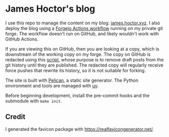 # James Hoctor's blog

I use this repo to manage the content on my blog: [james.hoctor.xyz](https://james.hoctor.xyz/).
I also deploy the blog using a [Forgejo Actions workflow](.forgejo/workflows/ci.yml) running on my private git forge.
The workflow doesn't run on GitHub, and likely wouldn't work with GitHub Actions.

If you are viewing this on GitHub, then you are looking at a copy, which is downstream of the working copy on my forge.
The copy on GitHub is redacted using this [script](automation/mirror-redacted.sh), whose purpose is to remove draft posts from the git history until they are published.
The redacted copy will regularly receive force pushes that rewrite its history, so it is not suitable for forking.

The site is built with [Pelican](https://getpelican.com/), a static site generator.
The Python environment and tools are managed with [uv](https://docs.astral.sh/uv).

Before beginning development, install the pre-commit hooks and the submodule with `make init`.

## Credit

I generated the favicon package with https://realfavicongenerator.net/.

